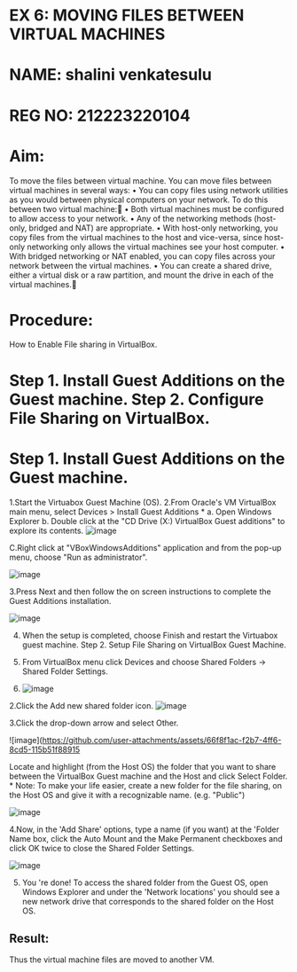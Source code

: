 # EX 6: MOVING FILES BETWEEN VIRTUAL MACHINES
# NAME: shalini venkatesulu
# REG NO: 212223220104
# Aim:
To move the files between virtual machine. You can move files between virtual machines in several ways: • You can copy files using network utilities as you would between physical computers on your network. To do this between two virtual machine: • Both virtual machines must be configured to allow access to your network. • Any of the networking methods (host-only, bridged and NAT) are appropriate. • With host-only networking, you copy files from the virtual machines to the host and vice-versa, since host-only networking only allows the virtual machines see your host computer. • With bridged networking or NAT enabled, you can copy files across your network between the virtual machines. • You can create a shared drive, either a virtual disk or a raw partition, and mount the drive in each of the virtual machines.

# Procedure:
How to Enable File sharing in VirtualBox.
# Step 1. Install Guest Additions on the Guest machine. Step 2. Configure File Sharing on VirtualBox.

# Step 1. Install Guest Additions on the Guest machine.

1.Start the Virtuabox Guest Machine (OS).
2.From Oracle's VM VirtualBox main menu, select Devices > Install Guest Additions *
a. Open Windows Explorer b. Double click at the "CD Drive (X:) VirtualBox Guest additions" to explore its contents.
![image](https://github.com/user-attachments/assets/bc38f710-601b-4219-a813-6ac3bcd8c2d5)

C.Right click at "VBoxWindowsAdditions" application and from the pop-up menu, choose "Run as administrator".

![image](https://github.com/user-attachments/assets/8ba89b90-3138-4a8f-9992-52419bb22e8a)

3.Press Next and then follow the on screen instructions to complete the Guest Additions installation.

![image](https://github.com/user-attachments/assets/dec2d664-d62e-4e40-9cc8-216025d0281a)

4. When the setup is completed, choose Finish and restart the Virtuabox guest machine. Step 2. Setup File Sharing on VirtualBox Guest Machine.

5. From VirtualBox menu click Devices and choose Shared Folders -> Shared Folder Settings.

6. ![image](https://github.com/user-attachments/assets/342ad016-b81f-464c-a54d-5d31a2a6f19b)

2.Click the Add new shared folder icon.
![image](https://github.com/user-attachments/assets/6412b7ce-86b6-4182-bfa8-bed5fda0563c)

3.Click the drop-down arrow and select Other.

![image](https://github.com/user-attachments/assets/66f8f1ac-f2b7-4ff6-8cd5-115b51f88915

Locate and highlight (from the Host OS) the folder that you want to share between the VirtualBox Guest machine and the Host and click Select Folder. *
Note: To make your life easier, create a new folder for the file sharing, on the Host OS and give it with a recognizable name. (e.g. "Public")

![image](https://github.com/user-attachments/assets/e6636806-7460-45a3-9fec-e5302265639d)

4.Now, in the 'Add Share' options, type a name (if you want) at the 'Folder Name box, click the Auto Mount and the Make Permanent checkboxes and click OK twice to close the Shared Folder Settings.

![image](https://github.com/user-attachments/assets/e743729c-8394-447f-86d9-e06177afe9b7)

5. You 're done! To access the shared folder from the Guest OS, open Windows Explorer and under the 'Network locations' you should see a new network drive that corresponds to the shared folder on the Host OS.
## Result:
Thus the virtual machine files are moved to another VM.



